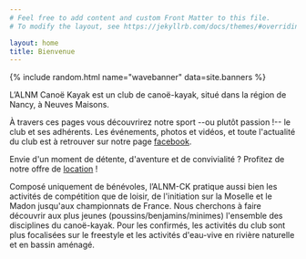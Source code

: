 ```yaml
---
# Feel free to add content and custom Front Matter to this file.
# To modify the layout, see https://jekyllrb.com/docs/themes/#overriding-theme-defaults

layout: home
title: Bienvenue
---
```


{% include random.html name="wavebanner" data=site.banners %}


L’ALNM Canoë Kayak est un club de canoë-kayak, situé dans la région de Nancy, à Neuves Maisons.

À travers ces pages vous découvrirez notre sport --ou plutôt passion !-- le club et ses adhérents.
Les événements, photos et vidéos, et toute l'actualité du club est à retrouver sur notre page 
[facebook](https://fr-fr.facebook.com/pages/alnm-section-kayak/138730189506306).

Envie d'un moment de détente, d'aventure et de convivialité ? Profitez de notre offre de 
[location](location.html) !

Composé uniquement de bénévoles, l’ALNM-CK pratique aussi bien les activités de compétition que 
de loisir, de l'initiation sur la Moselle et le Madon jusqu'aux championnats de France. Nous 
cherchons à faire découvrir aux plus jeunes (poussins/benjamins/minimes) l'ensemble des 
disciplines du canoë-kayak. Pour les confirmés, les activités du club sont plus focalisées sur
le freestyle et les activités d'eau-vive en rivière naturelle et en bassin aménagé.

